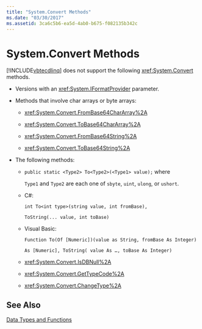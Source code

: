 ```yaml
---
title: "System.Convert Methods"
ms.date: "03/30/2017"
ms.assetid: 3ca6c5b6-ea5d-4ab0-b675-f082135b342c
---
```

# System.Convert Methods
[!INCLUDE[vbtecdlinq](../../../../../../includes/vbtecdlinq-md.md)] does not support the following <xref:System.Convert> methods.  
  
- Versions with an <xref:System.IFormatProvider> parameter.  
  
- Methods that involve char arrays or byte arrays:  
  
  - <xref:System.Convert.FromBase64CharArray%2A>  
  
  - <xref:System.Convert.ToBase64CharArray%2A>  
  
  - <xref:System.Convert.FromBase64String%2A>  
  
  - <xref:System.Convert.ToBase64String%2A>  
  
- The following methods:  
  
  - `public static <Type2> To<Type2>(<Type1> value);` where  
  
     `Type1` and `Type2` are each one of `sbyte`, `uint`, `ulong`, or `ushort`.  
  
  - C#:  
  
     `int To<int type>(string value, int fromBase),`  
  
     `ToString(... value, int toBase)`  
  
  - Visual Basic:  
  
     `Function To(Of [Numeric])(value as String, fromBase As Integer)`  
  
     `As [Numeric], ToString( value As …, toBase As Integer)`  
  
  - <xref:System.Convert.IsDBNull%2A>  
  
  - <xref:System.Convert.GetTypeCode%2A>  
  
  - <xref:System.Convert.ChangeType%2A>  
  
## See Also  
 [Data Types and Functions](../../../../../../docs/framework/data/adonet/sql/linq/data-types-and-functions.md)
